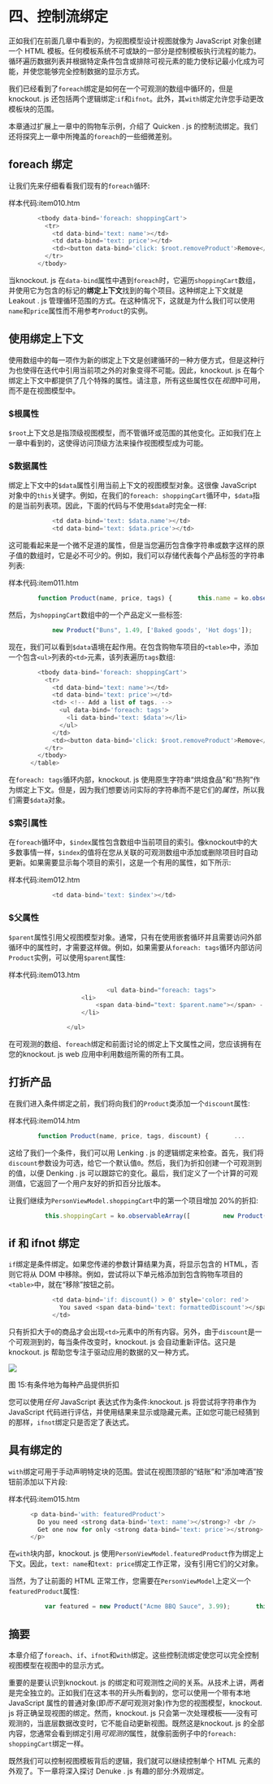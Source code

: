 # 四、控制流绑定

正如我们在前面几章中看到的，为视图模型设计视图就像为 JavaScript 对象创建一个 HTML 模板。任何模板系统不可或缺的一部分是控制模板执行流程的能力。循环遍历数据列表并根据特定条件包含或排除可视元素的能力使标记最小化成为可能，并使您能够完全控制数据的显示方式。

我们已经看到了`foreach`绑定是如何在一个可观测的数组中循环的，但是knockout. js 还包括两个逻辑绑定:`if`和`ifnot`。此外，其`with`绑定允许您手动更改模板块的范围。

本章通过扩展上一章中的购物车示例，介绍了 Quicken . js 的控制流绑定。我们还将探究上一章中所掩盖的`foreach`的一些细微差别。

## foreach 绑定

让我们先来仔细看看我们现有的`foreach`循环:

样本代码:item010.htm

```js
        <tbody data-bind='foreach: shoppingCart'>
          <tr>
            <td data-bind='text: name'></td>
            <td data-bind='text: price'></td>
            <td><button data-bind='click: $root.removeProduct'>Remove</button></td>
          </tr>
        </tbody>

```

当knockout. js 在`data-bind`属性中遇到`foreach`时，它遍历`shoppingCart`数组，并使用它为包含的标记的**绑定上下文**找到的每个项目。这种绑定上下文就是 Leakout . js 管理循环范围的方式。在这种情况下，这就是为什么我们可以使用`name`和`price`属性而不用参考`Product`的实例。

## 使用绑定上下文

使用数组中的每一项作为新的绑定上下文是创建循环的一种方便方式，但是这种行为也使得在迭代中引用当前项之外的对象变得不可能。因此，knockout. js 在每个绑定上下文中都提供了几个特殊的属性。请注意，所有这些属性仅在*视图*中可用，而不是在视图模型中。

### $根属性

`$root`上下文总是指顶级视图模型，而不管循环或范围的其他变化。正如我们在上一章中看到的，这使得访问顶级方法来操作视图模型成为可能。

### $数据属性

绑定上下文中的`$data`属性引用当前上下文的视图模型对象。这很像 JavaScript 对象中的`this`关键字。例如，在我们的`foreach: shoppingCart`循环中，`$data`指的是当前列表项。因此，下面的代码与不使用`$data`时完全一样:

```js
            <td data-bind='text: $data.name'></td>
            <td data-bind='text: $data.price'></td>

```

这可能看起来是一个微不足道的属性，但是当您遍历包含像字符串或数字这样的原子值的数组时，它是必不可少的。例如，我们可以存储代表每个产品标签的字符串列表:

样本代码:item011.htm

```js
        function Product(name, price, tags) {       this.name = ko.observable(name);       this.price = ko.observable(price);       tags = typeof(tags) !== 'undefined' ? tags : [];       this.tags = ko.observableArray(tags);     }

```

然后，为`shoppingCart`数组中的一个产品定义一些标签:

```js
            new Product("Buns", 1.49, ['Baked goods', 'Hot dogs']);

```

现在，我们可以看到`$data`语境在起作用。在包含购物车项目的`<table>`中，添加一个包含`<ul>`列表的`<td>`元素，该列表遍历`tags`数组:

```js
        <tbody data-bind='foreach: shoppingCart'>
          <tr>
            <td data-bind='text: name'></td>
            <td data-bind='text: price'></td>
            <td> <!-- Add a list of tags. -->
              <ul data-bind='foreach: tags'>
                <li data-bind='text: $data'></li>
              </ul>
            </td>
            <td><button data-bind='click: $root.removeProduct'>Remove</button></td>
          </tr>
        </tbody>
      </table>

```

在`foreach: tags`循环内部，knockout. js 使用原生字符串“烘焙食品”和“热狗”作为绑定上下文。但是，因为我们想要访问实际的字符串而不是它们的*属性*，所以我们需要`$data`对象。

### $索引属性

在`foreach`循环中，`$index`属性包含数组中当前项目的索引。像knockout中的大多数事情一样，`$index`的值将在您从关联的可观测数组中添加或删除项目时自动更新。如果需要显示每个项目的索引，这是一个有用的属性，如下所示:

样本代码:item012.htm

```js
            <td data-bind='text: $index'></td>

```

### $父属性

`$parent`属性引用父视图模型对象。通常，只有在使用嵌套循环并且需要访问外部循环中的属性时，才需要这样做。例如，如果需要从`foreach: tags`循环内部访问`Product`实例，可以使用`$parent`属性:

样本代码:item013.htm

```js
                           <ul data-bind="foreach: tags">
                    <li>
                        <span data-bind="text: $parent.name"></span> - <span data-bind="text: $data"></span>
                    </li>

                </ul>

```

在可观测的数组、`foreach`绑定和前面讨论的绑定上下文属性之间，您应该拥有在您的knockout. js web 应用中利用数组所需的所有工具。

## 打折产品

在我们进入条件绑定之前，我们将向我们的`Product`类添加一个`discount`属性:

样本代码:item014.htm

```js
        function Product(name, price, tags, discount) {       ...       discount = typeof(discount) !== 'undefined' ? discount : 0;       this.discount = ko.observable(discount);       this.formattedDiscount = ko.computed(function() {         return (this.discount() * 100) + "%";       }, this);     }

```

这给了我们一个条件，我们可以用 Lenking . js 的逻辑绑定来检查。首先，我们将`discount`参数设为可选，给它一个默认值`0`。然后，我们为折扣创建一个可观测到的值，以便 Denking . js 可以跟踪它的变化。最后，我们定义了一个计算的可观测值，它返回了一个用户友好的折扣百分比版本。

让我们继续为`PersonViewModel.shoppingCart`中的第一个项目增加 20%的折扣:

```js
          this.shoppingCart = ko.observableArray([         new Product("Beer", 10.99, null, .20),         new Product("Brats", 7.99),         new Product("Buns", 1.49, ['Baked goods', 'Hot dogs']);       ]);

```

## if 和 ifnot 绑定

`if`绑定是条件绑定。如果您传递的参数计算结果为真，将显示包含的 HTML，否则它将从 DOM 中移除。例如，尝试将以下单元格添加到包含购物车项目的`<table>`中，就在“移除”按钮之前。

```js
            <td data-bind='if: discount() > 0' style='color: red'>
              You saved <span data-bind='text: formattedDiscount'></span>!!!
            </td>

```

只有折扣大于`0`的商品才会出现`<td>`元素中的所有内容。另外，由于`discount`是一个可观测到的，每当条件改变时，knockout. js 会自动重新评估。这只是knockout. js 帮助您专注于驱动应用的数据的又一种方式。

![](img/image015.png)

图 15:有条件地为每种产品提供折扣

您可以使用*任何* JavaScript 表达式作为条件:knockout. js 将尝试将字符串作为 JavaScript 代码进行评估，并使用结果来显示或隐藏元素。正如您可能已经猜到的那样，`ifnot`绑定只是否定了表达式。

## 具有绑定的

`with`绑定可用于手动声明特定块的范围。尝试在视图顶部的“结账”和“添加啤酒”按钮前添加以下片段:

样本代码:item015.htm

```js
      <p data-bind='with: featuredProduct'>
        Do you need <strong data-bind='text: name'></strong>? <br />
        Get one now for only <strong data-bind='text: price'></strong>.
      </p>

```

在`with`块内部，knockout. js 使用`PersonViewModel.featuredProduct`作为绑定上下文。因此，`text: name`和`text: price`绑定工作正常，没有引用它们的父对象。

当然，为了让前面的 HTML 正常工作，您需要在`PersonViewModel`上定义一个`featuredProduct`属性:

```js
          var featured = new Product("Acme BBQ Sauce", 3.99);       this.featuredProduct = ko.observable(featured);

```

## 摘要

本章介绍了`foreach`、`if`、`ifnot`和`with`绑定。这些控制流绑定使您可以完全控制视图模型在视图中的显示方式。

重要的是要认识到knockout. js 的绑定和可观测性之间的关系。从技术上讲，两者是完全独立的。正如我们在这本书的开头所看到的，您可以使用一个带有本地 JavaScript 属性的普通对象(即*而不是*可观测对象)作为您的视图模型，knockout. js 将正确呈现视图的绑定。然而，knockout. js 只会第一次处理模板——没有可观测的，当底层数据改变时，它不能自动更新视图。既然这是knockout. js 的全部内容，您通常会看到绑定引用*可观测的*属性，就像前面例子中的`foreach: shoppingCart`绑定一样。

既然我们可以控制视图模板背后的逻辑，我们就可以继续控制单个 HTML 元素的外观了。下一章将深入探讨 Denuke . js 有趣的部分:外观绑定。